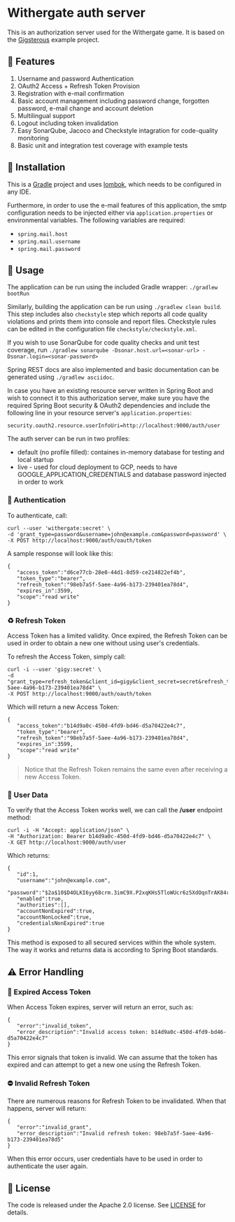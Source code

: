 # Withergate auth server

This is an authorization server used for the Withergate game. It is based on the [Gigsterous](https://github.com/gigsterous/auth-server) example project.

## 🌟 Features

1. Username and password Authentication
2. OAuth2 Access + Refresh Token Provision
3. Registration with e-mail confirmation
4. Basic account management including password change, forgotten password, e-mail change and account deletion
5. Multilingual support
6. Logout including token invalidation
7. Easy SonarQube, Jacoco and Checkstyle intagration for code-quality monitoring
8. Basic unit and integration test coverage with example tests

## 🔧 Installation

This is a [Gradle](https://gradle.org/) project and uses [lombok](https://projectlombok.org/), which needs to be configured in any IDE.

Furthermore, in order to use the e-mail features of this application, the smtp configuration needs to be injected either via `application.properties` or environmental variables. The following variables are required:

- `spring.mail.host`
- `spring.mail.username`
- `spring.mail.password`

## 🚦 Usage

The application can be run using the included Gradle wrapper: `./gradlew bootRun`

Similarly, building the application can be run using `./gradlew clean build`. This step includes also `checkstyle` step which reports all code quality violations and prints them into console and report files. Checkstyle rules can be edited in the configuration file `checkstyle/checkstyle.xml`.

If you wish to use SonarQube for code quality checks and unit test coverage, run `./gradlew sonarqube -Dsonar.host.url=<sonar-url> -Dsonar.login=<sonar-password>`

Spring REST docs are also implemented and basic documentation can be generated using `./gradlew asciidoc`.

In case you have an existing resource server written in Spring Boot and wish to connect it to this authorization server, make sure you have the required Spring Boot security & OAuth2 dependencies and include the following line in your resource server's `application.properties`:

`security.oauth2.resource.userInfoUri=http://localhost:9000/auth/user`

The auth server can be run in two profiles:

- default (no profile filled): containes in-memory database for testing and local startup
- live - used for cloud deployment to GCP, needs to have GOOGLE_APPLICATION_CREDENTIALS and database password injected in order to work

### 🤝 Authentication

To authenticate, call:

```
curl --user 'withergate:secret' \
-d 'grant_type=password&username=john@example.com&password=password' \
-X POST http://localhost:9000/auth/oauth/token
```

A sample response will look like this:

```
{  
   "access_token":"d6ce77cb-28e0-44d1-8d59-ce214822ef4b",
   "token_type":"bearer",
   "refresh_token":"98eb7a5f-5aee-4a96-b173-239401ea78d4",
   "expires_in":3599,
   "scope":"read write"
}
```

### ♻️ Refresh Token

Access Token has a limited validity. Once expired, the Refresh Token can be used in order to obtain a new one without using user's credentials. 

To refresh the Access Token, simply call:

```
curl -i --user 'gigy:secret' \
-d "grant_type=refresh_token&client_id=gigy&client_secret=secret&refresh_token=98eb7a5f-5aee-4a96-b173-239401ea78d4" \
-X POST http://localhost:9000/auth/oauth/token
```

Which will return a new Access Token:

```
{  
   "access_token":"b14d9a0c-450d-4fd9-bd46-d5a70422e4c7",
   "token_type":"bearer",
   "refresh_token":"98eb7a5f-5aee-4a96-b173-239401ea78d4",
   "expires_in":3599,
   "scope":"read write"
}
```

> Notice that the Refresh Token remains the same even after receiving a new Access Token.

### 👤 User Data

To verify that the Access Token works well, we can call the **/user** endpoint method:

```
curl -i -H "Accept: application/json" \
-H "Authorization: Bearer b14d9a0c-450d-4fd9-bd46-d5a70422e4c7" \
-X GET http://localhost:9000/auth/user
```

Which returns:

```
{  
   "id":1,
   "username":"john@example.com",
   "password":"$2a$10$D4OLKI6yy68crm.3imC9X.P2xqKHs5TloWUcr6z5XdOqnTrAK84ri",
   "enabled":true,
   "authorities":[],
   "accountNonExpired":true,
   "accountNonLocked":true,
   "credentialsNonExpired":true
}
```

This method is exposed to all secured services within the whole system. The way it works and returns data is according to Spring Boot standards.

## ⚠️ Error Handling

### 📛 Expired Access Token

When Access Token expires, server will return an error, such as:

```
{  
   "error":"invalid_token",
   "error_description":"Invalid access token: b14d9a0c-450d-4fd9-bd46-d5a70422e4c7"
}
```

This error signals that token is invalid. We can assume that the token has expired and can attempt to get a new one using the Refresh Token.

### ⛔️ Invalid Refresh Token

There are numerous reasons for Refresh Token to be invalidated. When that happens, server will return:

```
{  
   "error":"invalid_grant",
   "error_description":"Invalid refresh token: 98eb7a5f-5aee-4a96-b173-239401ea78d5"
}
```

When this error occurs, user credentials have to be used in order to authenticate the user again.

## 🔖 License

The code is released under the Apache 2.0 license. See [LICENSE](https://github.com/Withergate/auth/blob/master/LICENSE) for details.
